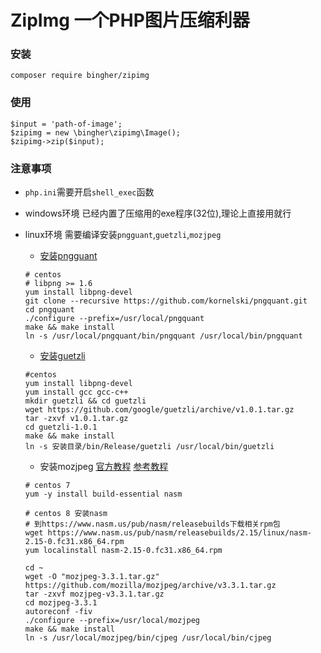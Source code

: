 # ZipImg 一个PHP图片压缩利器

### 安装
```
composer require bingher/zipimg
```

### 使用
```
$input = 'path-of-image';
$zipimg = new \bingher\zipimg\Image();
$zipimg->zip($input);
```

### 注意事项

- `php.ini`需要开启`shell_exec`函数

- windows环境 已经内置了压缩用的exe程序(32位),理论上直接用就行

- linux环境 需要编译安装`pngguant`,`guetzli`,`mozjpeg`

     - [安装pngguant](https://pngquant.org/install.html)
     ```
     # centos
     # libpng >= 1.6
     yum install libpng-devel
     git clone --recursive https://github.com/kornelski/pngquant.git
     cd pngquant
     ./configure --prefix=/usr/local/pngquant
     make && make install
     ln -s /usr/local/pngquant/bin/pngquant /usr/local/bin/pngquant
     ```

     - [安装guetzli](https://github.com/google/guetzli)
     ```
     #centos
     yum install libpng-devel
     yum install gcc gcc-c++
     mkdir guetzli && cd guetzli
     wget https://github.com/google/guetzli/archive/v1.0.1.tar.gz
     tar -zxvf v1.0.1.tar.gz
     cd guetzli-1.0.1
     make && make install
     ln -s 安装目录/bin/Release/guetzli /usr/local/bin/guetzli
     ```

     - 安装mozjpeg
     [官方教程](https://github.com/mozilla/mozjpeg/blob/master/BUILDING.txt)
     [参考教程](https://blog.liuguofeng.com/p/4644)
     ```
     # centos 7
     yum -y install build-essential nasm

     # centos 8 安装nasm
     # 到https://www.nasm.us/pub/nasm/releasebuilds下载相关rpm包
     wget https://www.nasm.us/pub/nasm/releasebuilds/2.15/linux/nasm-2.15-0.fc31.x86_64.rpm
     yum localinstall nasm-2.15-0.fc31.x86_64.rpm

     cd ~
     wget -O "mozjpeg-3.3.1.tar.gz" https://github.com/mozilla/mozjpeg/archive/v3.3.1.tar.gz
     tar -zxvf mozjpeg-v3.3.1.tar.gz
     cd mozjpeg-3.3.1
     autoreconf -fiv
     ./configure --prefix=/usr/local/mozjpeg
     make && make install
     ln -s /usr/local/mozjpeg/bin/cjpeg /usr/local/bin/cjpeg
     ```
